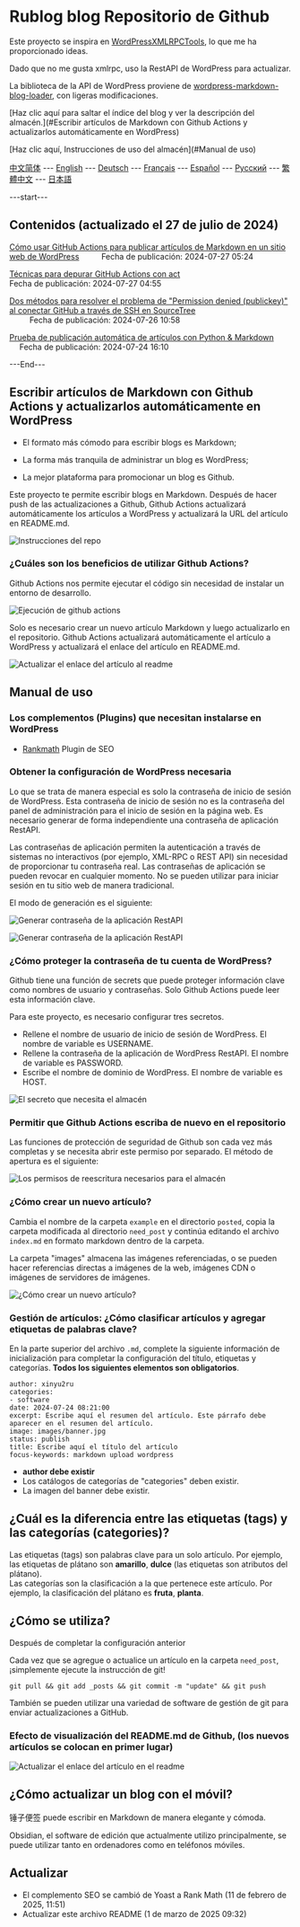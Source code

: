 # Rublog blog Repositorio de Github 

Este proyecto se inspira en [WordPressXMLRPCTools](https://github.com/zhaoolee/WordPressXMLRPCTools), lo que me ha proporcionado ideas. 

Dado que no me gusta xmlrpc, uso la RestAPI de WordPress para actualizar.

La biblioteca de la API de WordPress proviene de [wordpress-markdown-blog-loader](https://github.com/binxio/wordpress-markdown-blog-loader), con ligeras modificaciones.

[Haz clic aquí para saltar el índice del blog y ver la descripción del almacén.](#Escribir artículos de Markdown con Github Actions y actualizarlos automáticamente en WordPress)

[Haz clic aquí, Instrucciones de uso del almacén](#Manual de uso)

[中文简体](../README.md) --- [English](README_EN.md) --- [Deutsch](README_DE.md) --- [Français](README_FR.md) --- [Español](README_ES.md) --- [Русский](README_RU.md) --- [繁體中文](README_ZH-CHT.md) --- [日本語](README_JP.md)

---start---

## Contenidos (actualizado el 27 de julio de 2024)

[Cómo usar GitHub Actions para publicar artículos de Markdown en un sitio web de WordPress](https://www.rxx0.com/?p=4150) &emsp; &emsp; Fecha de publicación: 2024-07-27 05:24 

[Técnicas para depurar GitHub Actions con act](https://www.rxx0.com/software/diao-shi-github-actions-de-4-chong-gong-ju.html)  
Fecha de publicación: 2024-07-27 04:55 

[Dos métodos para resolver el problema de "Permission denied (publickey)" al conectar GitHub a través de SSH en SourceTree](https://www.rxx0.com/software/liang-chong-fang-fa-jie-jue-sourcetree-tong-guo-ssh-lian-jie-github-permission-denied-publickey-wen-ti.html)  
&emsp; &emsp; Fecha de publicación: 2024-07-26 10:58 

[Prueba de publicación automática de artículos con Python & Markdown](https://www.rxx0.com/software/test-python-and-markdown-to-automatically-publish-articles.html) &emsp; &emsp; Fecha de publicación: 2024-07-24 16:10 

---End---  

## Escribir artículos de Markdown con Github Actions y actualizarlos automáticamente en WordPress

- El formato más cómodo para escribir blogs es Markdown;

- La forma más tranquila de administrar un blog es WordPress;

- La mejor plataforma para promocionar un blog es Github.

Este proyecto te permite escribir blogs en Markdown. Después de hacer push de las actualizaciones a Github, Github Actions actualizará automáticamente los artículos a WordPress y actualizará la URL del artículo en README.md. 

![Instrucciones del repo](../posted/readme/images/rxx0_2024-07-25_21-55-47.png)

### ¿Cuáles son los beneficios de utilizar Github Actions?

Github Actions nos permite ejecutar el código sin necesidad de instalar un entorno de desarrollo.

![Ejecución de github actions](../posted/readme/images/rxx0_2024-07-25_22-06-46.png)

Solo es necesario crear un nuevo artículo Markdown y luego actualizarlo en el repositorio. Github Actions actualizará automáticamente el artículo a WordPress y actualizará el enlace del artículo en README.md. 

![Actualizar el enlace del artículo al readme](../posted/readme/images/rxx0_2024-07-25_22-09-41.png)

## Manual de uso

### Los complementos (Plugins) que necesitan instalarse en WordPress

- [Rankmath](https://rankmath.com/wordpress/plugin/seo-suite) Plugin de SEO

### Obtener la configuración de WordPress necesaria

Lo que se trata de manera especial es solo la contraseña de inicio de sesión de WordPress. Esta contraseña de inicio de sesión no es la contraseña del panel de administración para el inicio de sesión en la página web. Es necesario generar de forma independiente una contraseña de aplicación RestAPI. 

Las contraseñas de aplicación permiten la autenticación a través de sistemas no interactivos (por ejemplo, XML-RPC o REST API) sin necesidad de proporcionar tu contraseña real. Las contraseñas de aplicación se pueden revocar en cualquier momento. No se pueden utilizar para iniciar sesión en tu sitio web de manera tradicional. 

El modo de generación es el siguiente:

![Generar contraseña de la aplicación RestAPI](../posted/readme/images/rxx0_2025-03-01_09-03-37.png)

![Generar contraseña de la aplicación RestAPI](../posted/readme/images/rxx0_2025-03-01_10-36-02.png)

### ¿Cómo proteger la contraseña de tu cuenta de WordPress?

Github tiene una función de secrets que puede proteger información clave como nombres de usuario y contraseñas. Solo Github Actions puede leer esta información clave. 

Para este proyecto, es necesario configurar tres secretos.

- Rellene el nombre de usuario de inicio de sesión de WordPress. El nombre de variable es USERNAME.
- Rellene la contraseña de la aplicación de WordPress RestAPI. El nombre de variable es PASSWORD.
- Escribe el nombre de dominio de WordPress. El nombre de variable es HOST.

![El secreto que necesita el almacén](../posted/readme/images/rxx0_2024-07-27_11-07-35.png)

### Permitir que Github Actions escriba de nuevo en el repositorio

Las funciones de protección de seguridad de Github son cada vez más completas y se necesita abrir este permiso por separado. El método de apertura es el siguiente:

![Los permisos de reescritura necesarios para el almacén](../posted/readme/images/rxx0_2024-07-27_11-45-46.png)

### ¿Cómo crear un nuevo artículo?

Cambia el nombre de la carpeta `example` en el directorio `posted`, copia la carpeta modificada al directorio `need_post` y continúa editando el archivo `index.md` en formato markdown dentro de la carpeta.  

La carpeta "images" almacena las imágenes referenciadas, o se pueden hacer referencias directas a imágenes de la web, imágenes CDN o imágenes de servidores de imágenes. 

![¿Cómo crear un nuevo artículo?](../posted/readme/images/rxx0_2024-07-25_22-15-07.png)

### Gestión de artículos: ¿Cómo clasificar artículos y agregar etiquetas de palabras clave?

En la parte superior del archivo `.md`, complete la siguiente información de inicialización para completar la configuración del título, etiquetas y categorías. **Todos los siguientes elementos son obligatorios**. 

```tag and category
author: xinyu2ru
categories:
- software
date: 2024-07-24 08:21:00
excerpt: Escribe aquí el resumen del artículo. Este párrafo debe aparecer en el resumen del artículo.
image: images/banner.jpg
status: publish
title: Escribe aquí el título del artículo
focus-keywords: markdown upload wordpress
```

- **author debe existir**
- Los catálogos de categorías de "categories" deben existir.
- La imagen del banner debe existir.

## ¿Cuál es la diferencia entre las etiquetas (tags) y las categorías (categories)?

Las etiquetas (tags) son palabras clave para un solo artículo. Por ejemplo, las etiquetas de plátano son **amarillo**, **dulce** (las etiquetas son atributos del plátano).  
Las categorías son la clasificación a la que pertenece este artículo. Por ejemplo, la clasificación del plátano es **fruta**, **planta**. 

## ¿Cómo se utiliza?

Después de completar la configuración anterior

Cada vez que se agregue o actualice un artículo en la carpeta `need_post`, ¡simplemente ejecute la instrucción de git!

```git
git pull && git add _posts && git commit -m "update" && git push
```

También se pueden utilizar una variedad de software de gestión de git para enviar actualizaciones a GitHub.

### Efecto de visualización del README.md de Github, (los nuevos artículos se colocan en primer lugar)

![Actualizar el enlace del artículo en el readme](../posted/readme/images/rxx0_2024-07-25_22-09-41.png)

## ¿Cómo actualizar un blog con el móvil?

锤子便签 puede escribir en Markdown de manera elegante y cómoda. 

Obsidian, el software de edición que actualmente utilizo principalmente, se puede utilizar tanto en ordenadores como en teléfonos móviles. 

## Actualizar

- El complemento SEO se cambió de Yoast a Rank Math (11 de febrero de 2025, 11:51)
- Actualizar este archivo README (1 de marzo de 2025 09:32)

